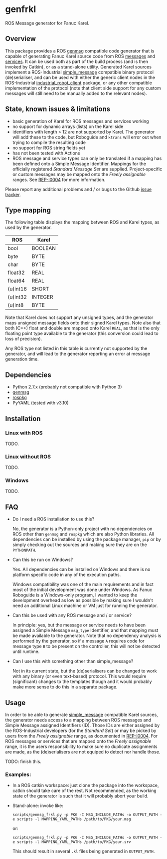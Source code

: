 # genfrkl

ROS Message generator for Fanuc Karel.


## Overview

This package provides a ROS [genmsg][] compatible code generator that is
capable of generating Fanuc Karel source code from ROS [messages][] and
[services][]. It can be used both as part of the build process (and is then
invoked by Catkin), or as a stand-alone utility. Generated Karel sources
implement a ROS-Industrial [simple_message][] compatible binary protocol
(de)serialiser, and can be used with either the generic client nodes in the
ROS-Industrial [industrial_robot_client][] package, or any other compatible
implementation of the protocol (note that client side support for any
custom messages will still need to be manually added to the relevant nodes).


## State, known issues & limitations

 - basic generation of Karel for ROS messages and services working
 - no support for dynamic arrays (lists) on the Karel side
 - identifiers with length > 12 are not supported by Karel. The generator
   will add these to the code, but Roboguide and `ktrans` will error out
   when trying to compile the resulting code
 - no support for ROS string fields yet
 - has not been tested with Actions
 - ROS message and service types can only be translated if a mapping has
   been defined onto a Simple Message Identifier. Mappings for the officially
   registered *Standard Message Set* are supplied. Project-specific or custom
   messages may be mapped onto the *Freely assignable* ranges.
   See [REP-I0004][] for more information.

Please report any additional problems and / or bugs to the Github
[issue tracker][].


## Type mapping

The following table displays the mapping between ROS and Karel types, as used
by the generator.

| ROS      | Karel   |
|----------|---------|
| bool     | BOOLEAN |
| byte     | BYTE    |
| char     | BYTE    |
| float32  | REAL    |
| float64  | REAL    |
| (u)int16 | SHORT   |
| (u)int32 | INTEGER |
| (u)int8  | BYTE    |

Note that Karel does not support any unsigned types, and the generator maps
unsigned message fields onto their signed Karel types. Note also that both
(C++) float and double are mapped onto Karel `REAL`, as that is the only
floating point type available to the generator (this conversion could lead
to loss of precision).

Any ROS type not listed in this table is currently not supported by the
generator, and will lead to the generator reporting an error at message
generation time.


## Dependencies

 - Python 2.7.x (probably not compatible with Python 3)
 - [genmsg][]
 - [rospkg][]
 - PyYAML (tested with v3.10)


## Installation

### Linux with ROS

TODO.

### Linux without ROS

TODO.

### Windows

TODO.


## FAQ

 - Do I need a ROS installation to use this?

   No, the generator is a Python-only project with no dependencies on ROS
   other than `genmsg` and `rospkg` which are also Python libraries. All
   dependencies can be installed by using the package manager, `pip` or by
   simply checking out the sources and making sure they are on the
   `PYTHONPATH`.

 - Can this be run on Windows?

   Yes. All dependencies can be installed on Windows and there is no platform
   specific code in any of the execution paths.

   Windows compatibility was one of the main requirements and in fact most of
   the initial development was done under Windows. As Fanuc Roboguide is a
   Windows-only program, I wanted to keep the development overhead as low as
   possible by making sure I wouldn't need an additional Linux machine or VM
   just for running the generator.

 - Can this be used with any ROS message and / or service?

   In principle: yes, but the message or service needs to have been assigned
   a Simple Message `msg_type` Identifier, and that mapping must be made
   available to the generator. Note that no dependency analysis is performed
   by the generator, so if a message `A` requires code for message type `B`
   to be present on the controller, this will not be detected until runtime.

 - Can I use this with something other than simple_message?

   Not in its current state, but the (de)serialisers can be changed to work
   with any binary (or even text-based) protocol. This would require
   (significant) changes to the templates though and it would probably make
   more sense to do this in a separate package.


## Usage

In order to be able to generate [simple_message][] compatible Karel sources,
the generator needs access to a mapping between ROS messages and Simple
Message assigned Identifiers (ID). Those IDs are either assigned by the
ROS-Industrial developers (for the *Standard Set*) or may be picked by users
from the *Freely assignable* range, as documented in [REP-I0004][].
For ROS messages or services that are mapped onto the *Freely assignable*
range, it is the users responsibility to make sure no duplicate assignments
are made, as the (de)serialisers are not equiped to detect nor handle those.

TODO: finish this.

### Examples:

 - In a ROS catkin workspace: just clone the package into the workspace,
   catkin should take care of the rest. Not recommended, as the working
   state of the generator is such that it will probably abort your build.

 - Stand-alone: invoke like:
   ```
   scripts/genmsg_frkl.py -p PKG -I MSG_INCLUDE_PATHs -o OUTPUT_PATH -e scripts -l MAPPING_YAML_PATHs /path/to/PKG/your.msg
   ```
   or:
   ```
   scripts/genmsg_frkl.py -p PKG -I MSG_INCLUDE_PATHs -o OUTPUT_PATH -e scripts -l MAPPING_YAML_PATHs /path/to/PKG/your.srv
   ```

   This should result in several `.kl` files being generated in `OUTPUT_PATH`.


[genmsg]: https://github.com/ros/genmsg
[messages]: http://wiki.ros.org/msg
[services]: http://wiki.ros.org/srv
[simple_message]: http://wiki.ros.org/simple_message
[industrial_robot_client]: http://wiki.ros.org/industrial_robot_client
[REP-I0004]: https://github.com/ros-industrial/rep/blob/master/rep-I0004.rst
[rospkg]: http://wiki.ros.org/rospkg
[issue tracker]: https://github.com/gavanderhoorn/genfrkl/issues
